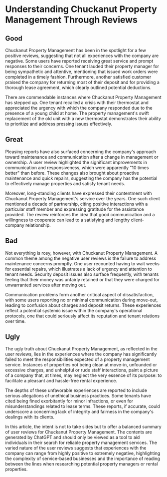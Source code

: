 # Understanding Chuckanut Property Management Through Reviews

## Good

Chuckanut Property Management has been in the spotlight for a few positive reviews, suggesting that not all experiences with the company are negative. Some users have reported receiving great service and prompt responses to their concerns. One tenant lauded their property manager for being sympathetic and attentive, mentioning that issued work orders were completed in a timely fashion. Furthermore, another satisfied customer praised the company for returning most of their deposit and for providing a thorough lease agreement, which clearly outlined potential deductions.

There are commendable instances where Chuckanut Property Management has stepped up. One tenant recalled a crisis with their thermostat and appreciated the urgency with which the company responded due to the presence of a young child at home. The property management's swift replacement of the old unit with a new thermostat demonstrates their ability to prioritize and address pressing issues effectively.

## Great

Pleasing reports have also surfaced concerning the company's approach toward maintenance and communication after a change in management or ownership. A user review highlighted the significant improvements in communication and responsiveness, which were apparently "10 times better" than before. These changes also brought about proactive maintenance and quick repairs, suggesting the company has the potential to effectively manage properties and satisfy tenant needs.

Moreover, long-standing clients have expressed their contentment with Chuckanut Property Management's service over the years. One such client mentioned a decade of partnership, citing positive interactions with a particular staff member and expressing gratitude for the assistance provided. The review reinforces the idea that good communication and a willingness to cooperate can lead to a satisfying and lengthy client-company relationship.

## Bad

Not everything is rosy, however, with Chuckanut Property Management. A common theme among the negative user reviews is the failure to address maintenance concerns promptly. One user recounted having to wait weeks for essential repairs, which illustrates a lack of urgency and attention to tenant needs. Security deposit issues also surface frequently, with tenants feeling that their money was unfairly retained or that they were charged for unwarranted services after moving out.

Communication problems form another critical aspect of dissatisfaction, with some users reporting no or minimal communication during move-out, leading to confusion about charges and deposit returns. These experiences reflect a potential systemic issue within the company's operational protocols, one that could seriously affect its reputation and tenant relations over time.

## Ugly

The ugly truth about Chuckanut Property Management, as reflected in the user reviews, lies in the experiences where the company has significantly failed to meet the responsibilities expected of a property management service. Instances of properties not being clean at move-in, unfounded or excessive charges, and unhelpful or rude staff interactions, paint a picture of a company that, at times, may neglect the very essence of its purpose: to facilitate a pleasant and hassle-free rental experience.

The depths of these unfavorable experiences are reported to include serious allegations of unethical business practices. Some tenants have cited being fined exorbitantly for minor infractions, or even for misunderstandings related to lease terms. These reports, if accurate, could underscore a concerning lack of integrity and fairness in the company's dealings with its clients.

In this article, the intent is not to take sides but to offer a balanced summary of user reviews for Chuckanut Property Management. The contents are generated by ChatGPT and should only be viewed as a tool to aid individuals in their search for reliable property management services. The varied nature of the user reviews suggests that experiences with the company can range from highly positive to extremely negative, highlighting the complexity of service-based businesses and the importance of reading between the lines when researching potential property managers or rental properties.